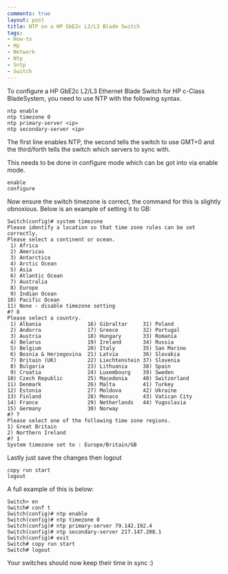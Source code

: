 ```yaml
---
comments: true
layout: post
title: NTP on a HP GbE2c L2/L3 Blade Switch
tags:
- How-to
- Hp
- Network
- Ntp
- Sntp
- Switch
---
```


To configure a HP GbE2c L2/L3 Ethernet Blade Switch for HP c-Class BladeSystem, you need to use NTP with the following syntax.

```text
ntp enable 
ntp timezone 0
ntp primary-server <ip>
ntp secondary-server <ip>
```

The first line enables NTP, the second tells the switch to use GMT+0 and the third/forth tells the switch which servers to sync with.

This needs to be done in configure mode which can be got into via enable mode.

```text
enable
configure
```

Now ensure the switch timezone is correct, the command for this is slightly obnoxious. Below is an example of setting it to GB:

```text
Switch(config)# system timezone 
Please identify a location so that time zone rules can be set correctly.
Please select a continent or ocean.
 1) Africa
 2) Americas
 3) Antarctica
 4) Arctic Ocean
 5) Asia
 6) Atlantic Ocean
 7) Australia
 8) Europe
 9) Indian Ocean
10) Pacific Ocean
11) None - disable timezone setting
#? 8
Please select a country.
 1) Albania               16) Gibraltar     31) Poland
 2) Andorra               17) Greece        32) Portugal
 3) Austria               18) Hungary       33) Romania
 4) Belarus               19) Ireland       34) Russia
 5) Belgium               20) Italy         35) San Marino
 6) Bosnia & Herzegovina  21) Latvia        36) Slovakia
 7) Britain (UK)          22) Liechtenstein 37) Slovenia
 8) Bulgaria              23) Lithuania     38) Spain
 9) Croatia               24) Luxembourg    39) Sweden
10) Czech Republic        25) Macedonia     40) Switzerland
11) Denmark               26) Malta         41) Turkey
12) Estonia               27) Moldova       42) Ukraine
13) Finland               28) Monaco        43) Vatican City
14) France                29) Netherlands   44) Yugoslavia
15) Germany               30) Norway
#? 7
Please select one of the following time zone regions.
1) Great Britain
2) Northern Ireland
#? 1 
System timezone set to : Europe/Britain/GB
```

Lastly just save the changes then logout

```text
copy run start
logout
```

A full example of this is below:

```text
Switch> en
Switch# conf t
Switch(config)# ntp enable
Switch(config)# ntp timezone 0
Switch(config)# ntp primary-server 79.142.192.4
Switch(config)# ntp secondary-server 217.147.208.1
Switch(config)# exit
Switch# copy run start
Switch# logout
```

Your switches should now keep their time in sync :)

